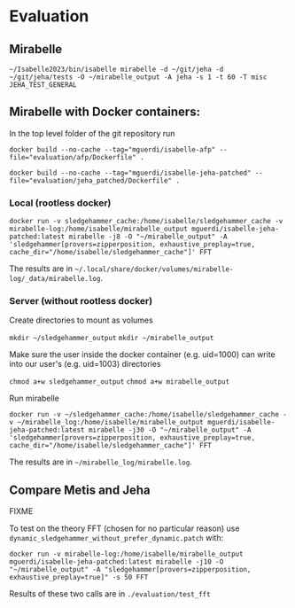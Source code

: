 # Evaluation

## Mirabelle

`~/Isabelle2023/bin/isabelle mirabelle -d ~/git/jeha -d ~/git/jeha/tests -O ~/mirabelle_output -A jeha -s 1 -t 60 -T misc JEHA_TEST_GENERAL`

## Mirabelle with Docker containers:

In the top level folder of the git repository run

`docker build --no-cache --tag="mguerdi/isabelle-afp" --file="evaluation/afp/Dockerfile" .`

`docker build --no-cache --tag="mguerdi/isabelle-jeha-patched" --file="evaluation/jeha_patched/Dockerfile" .`

### Local (rootless docker)

`docker run -v sledgehammer_cache:/home/isabelle/sledgehammer_cache -v mirabelle-log:/home/isabelle/mirabelle_output mguerdi/isabelle-jeha-patched:latest mirabelle -j8 -O "~/mirabelle_output" -A 'sledgehammer[provers=zipperposition, exhaustive_preplay=true, cache_dir="/home/isabelle/sledgehammer_cache"]' FFT`

The results are in `~/.local/share/docker/volumes/mirabelle-log/_data/mirabelle.log`.

### Server (without rootless docker)

Create directories to mount as volumes

`mkdir ~/sledgehammer_output`
`mkdir ~/mirabelle_output`

Make sure the user inside the docker container (e.g. uid=1000) can write into our user's (e.g. uid=1003) directories

`chmod a+w sledgehammer_output`
`chmod a+w mirabelle_output`

Run mirabelle

`docker run -v ~/sledgehammer_cache:/home/isabelle/sledgehammer_cache -v ~/mirabelle_log:/home/isabelle/mirabelle_output mguerdi/isabelle-jeha-patched:latest mirabelle -j30 -O "~/mirabelle_output" -A 'sledgehammer[provers=zipperposition, exhaustive_preplay=true, cache_dir="/home/isabelle/sledgehammer_cache"]' FFT`

The results are in `~/mirabelle_log/mirabelle.log`.

## Compare Metis and Jeha

FIXME

To test on the theory FFT (chosen for no particular reason) use `dynamic_sledgehammer_without_prefer_dynamic.patch` with:

`docker run -v mirabelle-log:/home/isabelle/mirabelle_output mguerdi/isabelle-jeha-patched:latest mirabelle -j10 -O "~/mirabelle_output" -A "sledgehammer[provers=zipperposition, exhaustive_preplay=true]" -s 50 FFT`

Results of these two calls are in `./evaluation/test_fft`

